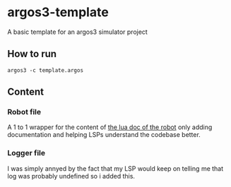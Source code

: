 # argos3-template
A basic template for an argos3 simulator project

## How to run
```
argos3 -c template.argos
```

## Content
### Robot file
A 1 to 1 wrapper for the content of [the lua doc of the robot](https://www.argos-sim.info/plow2015/)
only adding documentation and helping LSPs understand the codebase better.

### Logger file
I was simply annyed by the fact that my LSP would keep on telling me that log was probably undefined so i added this.
